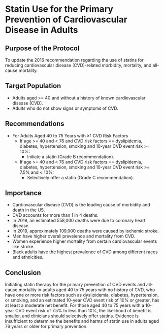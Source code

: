 # Statin Use for the Primary Prevention of Cardiovascular Disease in Adults

## Purpose of the Protocol
To update the 2016 recommendation regarding the use of statins for reducing cardiovascular disease (CVD)-related morbidity, mortality, and all-cause mortality.

## Target Population
- Adults aged >= 40 and without a history of known cardiovascular disease (CVD).
- Adults who do not show signs or symptoms of CVD.

## Recommendations
* For Adults Aged 40 to 75 Years with ≥1 CVD Risk Factors
    -  If age >= 40 and < 76 and CVD risk factors == dyslipidemia, diabetes, hypertension, smoking and 10-year CVD event risk >= 10%:
        - Initiate a statin (Grade B recommendation).
    - If age >= 40 and < 76 and CVD risk factors == dyslipidemia, diabetes, hypertension, smoking and 10-year CVD event risk >= 7.5% and < 10%:
        - Selectively offer a statin (Grade C recommendation).

## Importance
- Cardiovascular disease (CVD) is the leading cause of morbidity and death in the US.
- CVD accounts for more than 1 in 4 deaths.
- In 2019, an estimated 558,000 deaths were due to coronary heart disease.
- In 2019, approximately 109,000 deaths were caused by ischemic stroke.
- Men have higher overall prevalence and mortality from CVD.
- Women experience higher mortality from certain cardiovascular events like stroke.
- Black adults have the highest prevalence of CVD among different races and ethnicities.

## Conclusion
Initiating statin therapy for the primary prevention of CVD events and all-cause mortality in adults aged 40 to 75 years with no history of CVD, who have one or more risk factors such as dyslipidemia, diabetes, hypertension, or smoking, and an estimated 10-year CVD event risk of 10% or greater, has at least a moderate net benefit. For those aged 40 to 75 years with a 10-year CVD event risk of 7.5% to less than 10%, the likelihood of benefit is smaller, and clinicians should selectively offer statins. Evidence is insufficient to determine the benefits and harms of statin use in adults aged 76 years or older for primary prevention.